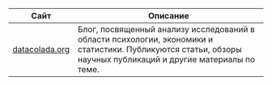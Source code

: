 | Сайт           | Описание                                      |
|----------------|-----------------------------------------------|
| [datacolada.org](https://datacolada.org/) | Блог, посвященный анализу исследований в области психологии, экономики и статистики. Публикуются статьи, обзоры научных публикаций и другие материалы по теме. |
